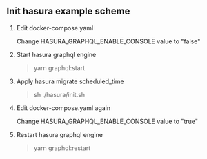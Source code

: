 ## Init hasura example scheme

1. Edit docker-compose.yaml

   Change HASURA_GRAPHQL_ENABLE_CONSOLE value to "false"

2. Start hasura graphql engine

   > yarn graphql:start

3. Apply hasura migrate scheduled_time

   > sh ./hasura/init.sh

4. Edit docker-compose.yaml again

   Change HASURA_GRAPHQL_ENABLE_CONSOLE value to "true"

5. Restart hasura graphql engine
   > yarn graphql:restart
